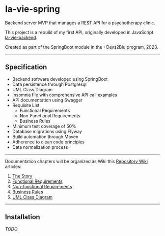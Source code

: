 # la-vie-spring

Backend server MVP that manages a REST API for a psychotherapy clinic.

This project is a rebuild of my first API, originally developed in JavaScript: [la-vie-backend](https://github.com/tiagospeckart/la-vie-backend).

Created as part of the SpringBoot module in the +Devs2Blu program, 2023.

---
## Specification

- Backend software developed using SpringBoot
- Data persistence through Postgresql
- UML Class Diagram
- Insomnia file with comprehensive API call examples
- API documentation using Swagger
- Requisite List
    - Functional Requirements
    - Non-Functional Requirements
    - Business Rules
- Minimum test coverage of 50%
- Database migrations using Flyway
- Build automation through Maven
- Adherence to clean code principles
- Data normalization process

---

Documentation chapters will be organized as Wiki this [Repository Wiki](https://github.com/tiagospeckart/la-vie-spring/wiki) articles:

1. [The Story](https://github.com/tiagospeckart/la-vie-spring/wiki/The-Story)
2. [Functional Requirements](https://github.com/tiagospeckart/la-vie-spring/wiki/Functional-Requirements)
3. [Non-functional Requirements](https://github.com/tiagospeckart/la-vie-spring/wiki/Non%E2%80%90functional-Requirements)
4. [Business Rules](https://github.com/tiagospeckart/la-vie-spring/wiki/Business-Rules)
5. [UML Class Diagram](./diagrams/v1_ClassDiagram.png)

---

## Installation

*TODO*
